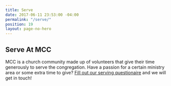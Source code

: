 ```yaml
---
title: Serve
date: 2017-06-11 23:53:00 -04:00
permalink: "/serve/"
position: 19
layout: page-no-hero
---
```


## Serve At MCC

MCC is a church community made up of volunteers that give their time generously to serve the congregation. Have a passion for a certain ministry area or some extra time to give? [Fill out our serving questionaire](/serve-form) and we will get in touch!

